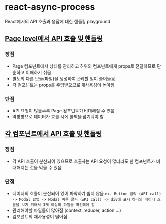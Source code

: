 # react-async-process
React에서의 API 호출과 응답에 대한 핸들링 playground

## [Page level에서 API 호출 및 핸들링](https://github.com/doong-jo/react-async-process/tree/master)

### 장점
- Page 컴포넌트에서 상태를 관리하고 하위의 컴포넌트에게 props로 전달하므로 단순하고 이해하기 쉬움
- 별도의 다른 모듈(파일)을 생성하여 관리할 일이 줄어들음
- 각 컴포넌트는 props를 주입받으므로 재사용성이 높아짐

### 단점
- API 요청이 많을수록 Page 컴포넌트가 비대해질 수 있음
- 역방향으로 데이터가 흐를 시에 콜백을 넘겨줘야 함

## [각 컴포넌트에서 API 호출 및 핸들링](https://github.com/doong-jo/react-async-process/tree/component)

### 장점
- 각 API 호출이 분산되어 있으므로 호출하는 API 요청이 많더라도 한 컴포넌트가 비대해지는 것을 막을 수 있음

### 단점
- 데이터의 흐름이 분산되어 있어 파악하기 쉽지 않음
`
ex. Button 클릭 (API call) -> Modal 팝업 -> Modal 버튼 클릭 (API call) -> div에 표시
하나의 데이터 흐름을 보기 위해서 3개 이상의 파일을 확인해야 함
`
- 관리해야할 파일들이 많아짐 (context, reducer, action ...)
- 컴포넌트의 재사용성이 떨어짐
